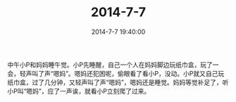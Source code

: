 ﻿---
title: "2014-7-7"
date: 2014-7-7 19:40:00
tags:
categories: 爸爸
---
中午小P和妈妈睡午觉。小P先睡醒，自己一个人在妈妈脚边玩纸巾盒，玩了一会，轻声叫了声“嗯妈”。嗯妈还犯困呢，偷眼看了看小P，没动。小P就又自己玩纸巾盒，过了几分钟，又轻声叫了声“嗯妈”，嗯妈还是睡觉。妈妈等觉补足了，听小P叫“嗯妈”，应了一声诶，就看小P立刻爬了过来。